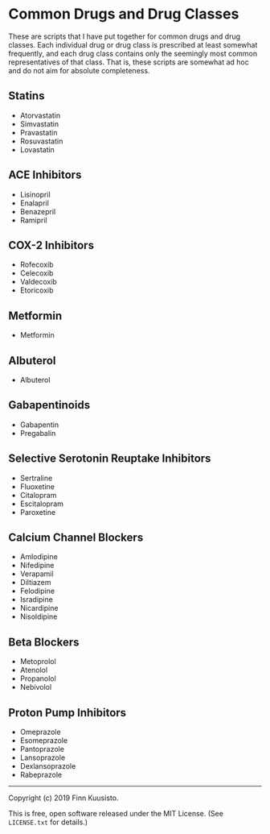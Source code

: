 Common Drugs and Drug Classes
=============================

These are scripts that I have put together for common drugs and
drug classes. Each individual drug or drug class is prescribed at
least somewhat frequently, and each drug class contains only the
seemingly most common representatives of that class. That is, these
scripts are somewhat ad hoc and do not aim for absolute completeness.


Statins
-------

- Atorvastatin
- Simvastatin
- Pravastatin
- Rosuvastatin
- Lovastatin


ACE Inhibitors
--------------

- Lisinopril
- Enalapril
- Benazepril
- Ramipril


COX-2 Inhibitors
----------------

- Rofecoxib
- Celecoxib
- Valdecoxib
- Etoricoxib


Metformin
---------

- Metformin


Albuterol
---------

- Albuterol


Gabapentinoids
--------------

- Gabapentin
- Pregabalin


Selective Serotonin Reuptake Inhibitors
---------------------------------------

- Sertraline
- Fluoxetine
- Citalopram
- Escitalopram
- Paroxetine


Calcium Channel Blockers
------------------------

- Amlodipine
- Nifedipine
- Verapamil
- Diltiazem
- Felodipine
- Isradipine
- Nicardipine
- Nisoldipine


Beta Blockers
-------------

- Metoprolol
- Atenolol
- Propanolol
- Nebivolol


Proton Pump Inhibitors
----------------------

- Omeprazole
- Esomeprazole
- Pantoprazole
- Lansoprazole
- Dexlansoprazole
- Rabeprazole

-----

Copyright (c) 2019 Finn Kuusisto.

This is free, open software released under the MIT License.  (See
`LICENSE.txt` for details.)
